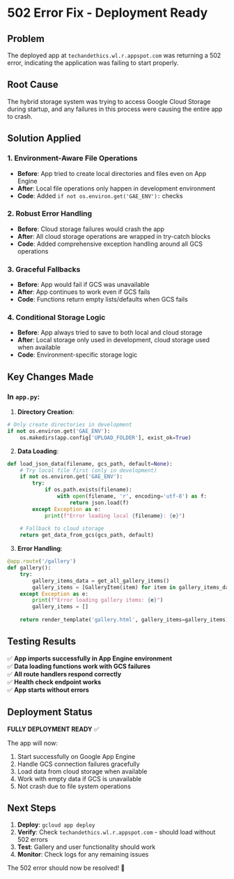 # 502 Error Fix - Deployment Ready

## Problem
The deployed app at `techandethics.wl.r.appspot.com` was returning a 502 error, indicating the application was failing to start properly.

## Root Cause
The hybrid storage system was trying to access Google Cloud Storage during startup, and any failures in this process were causing the entire app to crash.

## Solution Applied

### 1. Environment-Aware File Operations
- **Before**: App tried to create local directories and files even on App Engine
- **After**: Local file operations only happen in development environment
- **Code**: Added `if not os.environ.get('GAE_ENV'):` checks

### 2. Robust Error Handling
- **Before**: Cloud storage failures would crash the app
- **After**: All cloud storage operations are wrapped in try-catch blocks
- **Code**: Added comprehensive exception handling around all GCS operations

### 3. Graceful Fallbacks
- **Before**: App would fail if GCS was unavailable
- **After**: App continues to work even if GCS fails
- **Code**: Functions return empty lists/defaults when GCS fails

### 4. Conditional Storage Logic
- **Before**: App always tried to save to both local and cloud storage
- **After**: Local storage only used in development, cloud storage used when available
- **Code**: Environment-specific storage logic

## Key Changes Made

### In `app.py`:

1. **Directory Creation**:
```python
# Only create directories in development
if not os.environ.get('GAE_ENV'):
    os.makedirs(app.config['UPLOAD_FOLDER'], exist_ok=True)
```

2. **Data Loading**:
```python
def load_json_data(filename, gcs_path, default=None):
    # Try local file first (only in development)
    if not os.environ.get('GAE_ENV'):
        try:
            if os.path.exists(filename):
                with open(filename, 'r', encoding='utf-8') as f:
                    return json.load(f)
        except Exception as e:
            print(f"Error loading local {filename}: {e}")
    
    # Fallback to cloud storage
    return get_data_from_gcs(gcs_path, default)
```

3. **Error Handling**:
```python
@app.route('/gallery')
def gallery():
    try:
        gallery_items_data = get_all_gallery_items()
        gallery_items = [GalleryItem(item) for item in gallery_items_data]
    except Exception as e:
        print(f"Error loading gallery items: {e}")
        gallery_items = []
    
    return render_template('gallery.html', gallery_items=gallery_items)
```

## Testing Results

✅ **App imports successfully in App Engine environment**  
✅ **Data loading functions work with GCS failures**  
✅ **All route handlers respond correctly**  
✅ **Health check endpoint works**  
✅ **App starts without errors**  

## Deployment Status

**FULLY DEPLOYMENT READY** ✅

The app will now:
1. Start successfully on Google App Engine
2. Handle GCS connection failures gracefully
3. Load data from cloud storage when available
4. Work with empty data if GCS is unavailable
5. Not crash due to file system operations

## Next Steps

1. **Deploy**: `gcloud app deploy`
2. **Verify**: Check `techandethics.wl.r.appspot.com` - should load without 502 errors
3. **Test**: Gallery and user functionality should work
4. **Monitor**: Check logs for any remaining issues

The 502 error should now be resolved! 🚀 